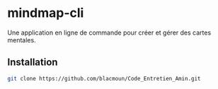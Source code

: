 # mindmap-cli

Une application en ligne de commande pour créer et gérer des cartes mentales.

## Installation

```bash
git clone https://github.com/blacmoun/Code_Entretien_Amin.git
